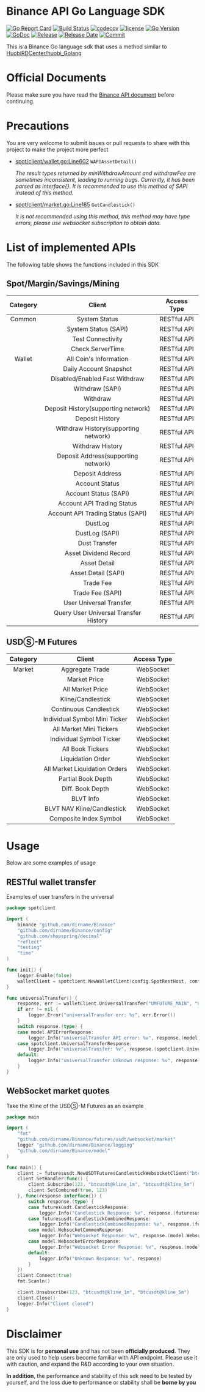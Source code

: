 # Binance API Go Language SDK

[![Go Report Card](https://goreportcard.com/badge/github.com/dirname/Binance?style=flat-square)](https://goreportcard.com/report/github.com/dirname/Binance)
[![Build Status](https://img.shields.io/travis/dirname/Binance?style=flat-square)](https://travis-ci.org/dirname/Binance)
[![codecov](https://img.shields.io/codecov/c/gh/dirname/binance/main?style=flat-square&token=A6U52MYCXN)](https://codecov.io/gh/dirname/Binance)
[![license](https://img.shields.io/github/license/dirname/Binance?style=flat-square)](LICENSE)
[![Go Version](https://img.shields.io/github/go-mod/go-version/dirname/Binance?style=flat-square)](https://golang.org)
[![GoDoc](https://img.shields.io/badge/reference-007d9c?style=flat-square&logo=Go&logoColor=F9F9F9&labelColor=5C5C5C&labelWidth=80)](https://pkg.go.dev/github.com/dirname/Binance)
[![Release](https://img.shields.io/github/release/dirname/Binance.svg?style=flat-square)](https://github.com/dirname/Binance/releases)
[![Release Date](https://img.shields.io/github/release-date/dirname/Binance?style=flat-square)](https://github.com/dirname/Binance/releases)
[![Commit](https://img.shields.io/github/last-commit/dirname/Binance?style=flat-square)](https://github.com/dirname/Binance/commits)

This is a Binance Go language sdk that uses a method similar
to [HuobiRDCenter/huobi_Golang](https://github.com/huobirdcenter/huobi_golang)

# Official Documents

Please make sure you have read the [Binance API document](https://binance-docs.github.io/apidocs/)
before continuing.

# Precautions

You are very welcome to submit issues or pull requests to share with this project to make the project more perfect

- [spot/client/wallet.go:Line602](https://github.com/dirname/Binance/blob/main/spot/client/wallet.go#L602)
  `WAPIAssetDetail()`

  *The result types returned by minWithdrawAmount and withdrawFee are sometimes inconsistent, leading to running bugs.
  Currently, it has been parsed as interface{}. It is recommended to use this method of SAPI instead of this method.*

- [spot/client/market.go:Line185](https://github.com/dirname/Binance/blob/main/spot/client/market.go#L185)
  `GetCandlestick()`

  *It is not recommended using this method, this method may have type errors, please use websocket subscription to
  obtain data.*

# List of implemented APIs

The following table shows the functions included in this SDK

## Spot/Margin/Savings/Mining

Category | Client | Access Type
:------------: | :------------: | :------------:
Common | System Status | RESTful API
| | System Status (SAPI) | RESTful API
| | Test Connectivity | RESTful API
| | Check ServerTime | RESTful API
Wallet | All Coin's Information | RESTful API
| | Daily Account Snapshot | RESTful API
| | Disabled/Enabled Fast Withdraw | RESTful API
| | Withdraw (SAPI) | RESTful API
| | Withdraw | RESTful API
| | Deposit History(supporting network) | RESTful API
| | Deposit History | RESTful API
| | Withdraw History(supporting network) | RESTful API
| | Withdraw History | RESTful API
| | Deposit Address(supporting network) | RESTful API
| | Deposit Address | RESTful API
| | Account Status | RESTful API
| | Account Status (SAPI) | RESTful API
| | Account API Trading Status | RESTful API
| | Account API Trading Status (SAPI) | RESTful API
| | DustLog | RESTful API
| | DustLog (SAPI) | RESTful API
| | Dust Transfer | RESTful API
| | Asset Dividend Record | RESTful API
| | Asset Detail | RESTful API
| | Asset Detail (SAPI) | RESTful API
| | Trade Fee | RESTful API
| | Trade Fee (SAPI) | RESTful API
| | User Universal Transfer | RESTful API
| | Query User Universal Transfer History | RESTful API

## USDⓈ-M Futures

Category | Client | Access Type
:------------: | :------------: | :------------:
Market | Aggregate Trade | WebSocket
| | Market Price | WebSocket
| | All Market Price | WebSocket
| | Kline/Candlestick | WebSocket
| | Continuous Candlestick | WebSocket
| | Individual Symbol Mini Ticker | WebSocket
| | All Market Mini Tickers | WebSocket
| | Individual Symbol Ticker | WebSocket
| | All Book Tickers | WebSocket
| | Liquidation Order | WebSocket
| | All Market Liquidation Orders | WebSocket
| | Partial Book Depth | WebSocket
| | Diff. Book Depth | WebSocket
| | BLVT Info | WebSocket
| | BLVT NAV Kline/Candlestick | WebSocket
| | Composite Index Symbol | WebSocket

# Usage

Below are some examples of usage

## RESTful wallet transfer

Examples of user transfers in the universal

```go
package spotclient

import (
	binance "github.com/dirname/Binance"
	"github.com/dirname/Binance/config"
	"github.com/shopspring/decimal"
	"reflect"
	"testing"
	"time"
)

func init() {
	logger.Enable(false)
	walletClient = spotclient.NewWalletClient(config.SpotRestHost, config.AppKey, config.AppSecret)
}

func universalTransfer() {
	response, err := walletClient.UniversalTransfer("UMFUTURE_MAIN", "USDT", "10", 0)
	if err != nil {
		logger.Error("universalTransfer err: %s", err.Error())
	}
	switch response.(type) {
	case model.APIErrorResponse:
		logger.Info("universalTransfer API error: %v", response.(model.APIErrorResponse))
	case spotclient.UniversalTransferResponse:
		logger.Info("universalTransfer: %v", response.(spotclient.UniversalTransferResponse))
	default:
		logger.Info("universalTransfer Unknown response: %v", response)
	}
}
```

## WebSocket market quotes

Take the Kline of the USDⓈ-M Futures as an example

```go
package main

import (
	"fmt"
	"github.com/dirname/Binance/futures/usdt/websocket/market"
	logger "github.com/dirname/Binance/logging"
	"github.com/dirname/Binance/model"
)

func main() {
	client := futuresusdt.NewUSDTFuturesCandlestickWebsocketClient("btcusdt@kline_1m")
	client.SetHandler(func() {
		client.Subscribe(123, "btcusdt@kline_1m", "btcusdt@kline_5m")
		client.SetCombined(true, 123)
	}, func(response interface{}) {
		switch response.(type) {
		case futuresusdt.CandlestickResponse:
			logger.Info("Candlestick Response: %v", response.(futuresusdt.CandlestickResponse))
		case futuresusdt.CandlestickCombinedResponse:
			logger.Info("CandlestickCombinedResponse: %v", response.(futuresusdt.CandlestickCombinedResponse))
		case model.WebsocketCommonResponse:
			logger.Info("Websocket Response: %v", response.(model.WebsocketCommonResponse))
		case model.WebsocketErrorResponse:
			logger.Info("Websocket Error Response: %v", response.(model.WebsocketErrorResponse))
		default:
			logger.Info("Unknown Response: %v", response)
		}
	})
	client.Connect(true)
	fmt.Scanln()

	client.Unsubscribe(123, "btcusdt@kline_1m", "btcusdt@kline_5m")
	client.Close()
	logger.Info("Client closed")
}
```

# Disclaimer

This SDK is for **personal use** and has not been **officially produced**. They are only used to help users become
familiar with API endpoint. Please use it with caution, and expand the R&D according to your own situation.

**In addition**, the performance and stability of this sdk need to be tested by yourself, and the loss due to
performance or stability shall be **borne by you**